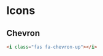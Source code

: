 # Icons

## Chevron

<i class="fas fa-chevron-up"></i> 

```html
<i class="fas fa-chevron-up"></i> 

```